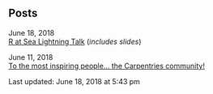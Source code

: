 ## Posts

June 18, 2018  
[R at Sea Lightning Talk](https://daniellequinn.github.io/blog-posts/r-at-sea-carpentry-con/r-at-sea-carpentry-con.html) (*includes slides*)

June 11, 2018  
[To the most inspiring people... the Carpentries community!](https://daniellequinn.github.io/blog-posts/carpentrycon/follow-up.html)


Last updated: June 18, 2018 at 5:43 pm
